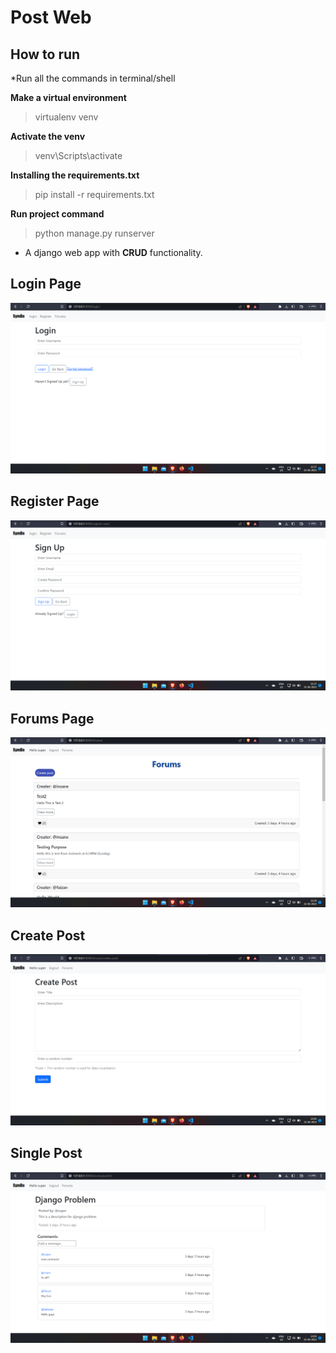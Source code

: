 ﻿# Post Web

## How to run

*Run all the commands in terminal/shell

**Make a virtual environment**
> virtualenv venv

**Activate the venv**
> venv\Scripts\activate

**Installing the requirements.txt**
> pip install -r requirements.txt
 
**Run project command**
> python manage.py runserver

* A django web app with **CRUD** functionality.

## Login Page

<img src="screenshots/login.png" />

## Register Page

<img src="screenshots/register.png" />

## Forums Page

<img src="screenshots/forums.png" />

## Create Post

<img src="screenshots/create-post.png" />

## Single Post

<img src="screenshots/post.png" />
